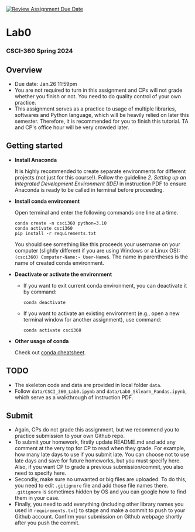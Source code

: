 [![Review Assignment Due Date](https://classroom.github.com/assets/deadline-readme-button-24ddc0f5d75046c5622901739e7c5dd533143b0c8e959d652212380cedb1ea36.svg)](https://classroom.github.com/a/1kQsxp8R)
# Lab0
### CSCI-360 Spring 2024

## Overview
- Due date: Jan.26 11:59pm
- You are not required to turn in this assignment and CPs will not grade whether you finish or not. You need to do quality control of your own practice.
- This assignment serves as a practice to usage of multiple libraries, softwares and Python language, which will be heavily relied on later this semester. Therefore, it is recommended for you to finish this tutorial. TA and CP's office hour will be very crowded later.

## Getting started
- __Install Anaconda__

    It is highly recommended to create separate environments for different projects (not just for this course!). Follow the guideline _2. Setting up an Integrated Development Environment (IDE)_ in instruction PDF to ensure Anaconda is ready to be called in terminal before proceeding.

- __Install conda environment__

    Open terminal and enter the following commands one line at a time.
    ```
    conda create -n csci360 python=3.10
    conda activate csci360
    pip install -r requirements.txt
    ```
    You should see something like this proceeds your username on your computer (slightly different if you are using Windows or a Linux OS): `(csci360) Computer-Name:~ User-Name$`. The name in parentheses is the name of created conda environment.

- __Deactivate or activate the environment__
    - If you want to exit current conda environment, you can deactivate it by command:
        ```
        conda deactivate
        ```
    
    - If you want to activate an existing environment (e.g., open a new terminal window for another assignment), use command:
        ```
        conda activate csci360
        ```

- __Other usage of conda__

    Check out [conda cheatsheet](https://docs.conda.io/projects/conda/en/4.6.0/_downloads/52a95608c49671267e40c689e0bc00ca/conda-cheatsheet.pdf).

## TODO
- The skeleton code and data are provided in local folder `data`.
- Follow `data/CSCI_360_Lab0.ipynb` and `data/Lab0_Sklearn_Pandas.ipynb`, which serve as a walkthrough of instruction PDF.

## Submit
- Again, CPs do not grade this assignment, but we recommend you to practice submission to your own Github repo.
- To submit your homework, firstly update README.md and add any comment at the very top for CP to read when they grade. For example, how many late days to use if you submit late. You can choose not to use late days and save for future homeworks, but you must specify here. Also, if you want CP to grade a previous submission/commit, you also need to specify here.
- Secondly, make sure no unwanted or big files are uploaded. To do this, you need to edit `.gitignore` file and add those file names there. `.gitignore` is sometimes hidden by OS and you can google how to find them in your case.
- Finally, you need to add everything (including other library names you used in `requirements.txt`) to stage and make a commit to push to your Github account. Confirm your submission on Github webpage shortly after you push the commit.
